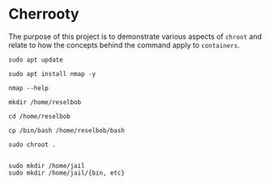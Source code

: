 # Cherrooty

The purpose of this project is to demonstrate various aspects of `chroot` and relate to how the concepts behind
the command apply to `containers`.

```text
sudo apt update

sudo apt install nmap -y

nmap --help

mkdir /home/reselbob

cd /home/reselbob

cp /bin/bash /home/reselbob/bash

sudo chroot .


sudo mkdir /home/jail
sudo mkdir /home/jail/{bin, etc}

```



